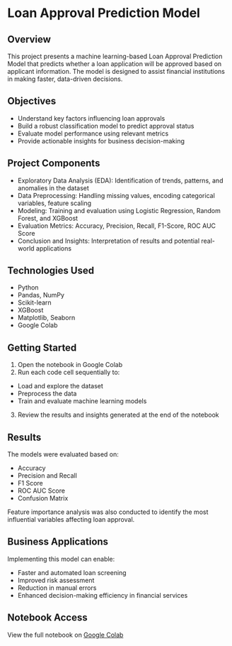 # Loan Approval Prediction Model

## Overview
This project presents a machine learning-based Loan Approval Prediction Model that predicts whether a loan application will be approved based on applicant information. The model is designed to assist financial institutions in making faster, data-driven decisions.

## Objectives
- Understand key factors influencing loan approvals
- Build a robust classification model to predict approval status
- Evaluate model performance using relevant metrics
- Provide actionable insights for business decision-making

## Project Components
- Exploratory Data Analysis (EDA): Identification of trends, patterns, and anomalies in the dataset
- Data Preprocessing: Handling missing values, encoding categorical variables, feature scaling
- Modeling: Training and evaluation using Logistic Regression, Random Forest, and XGBoost
- Evaluation Metrics: Accuracy, Precision, Recall, F1-Score, ROC AUC Score
- Conclusion and Insights: Interpretation of results and potential real-world applications

## Technologies Used
- Python
- Pandas, NumPy
- Scikit-learn
- XGBoost
- Matplotlib, Seaborn
- Google Colab

## Getting Started
1. Open the notebook in Google Colab
2. Run each code cell sequentially to:
- Load and explore the dataset
- Preprocess the data
- Train and evaluate machine learning models
3. Review the results and insights generated at the end of the notebook

## Results
The models were evaluated based on:
- Accuracy
- Precision and Recall
- F1 Score
- ROC AUC Score
- Confusion Matrix

Feature importance analysis was also conducted to identify the most influential variables affecting loan approval.

## Business Applications
Implementing this model can enable:

- Faster and automated loan screening
- Improved risk assessment
- Reduction in manual errors
- Enhanced decision-making efficiency in financial services

## Notebook Access
View the full notebook on [Google Colab](https://colab.research.google.com/drive/1Whdei9ZZDdIyIxPAzNgOrLXHYOkIemy1)
